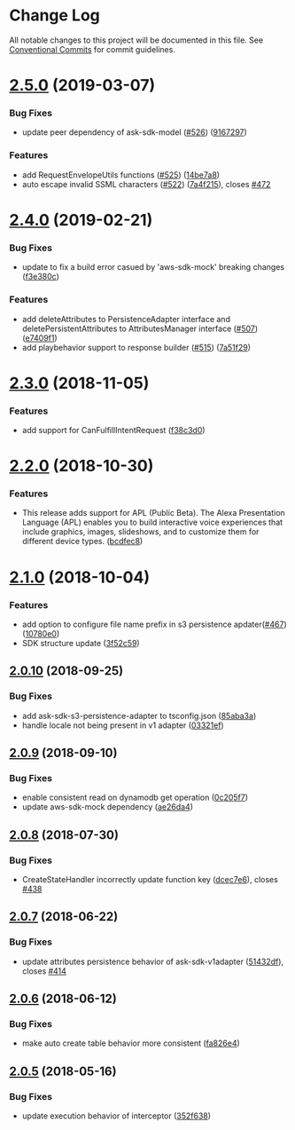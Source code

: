 # Change Log

All notable changes to this project will be documented in this file.
See [Conventional Commits](https://conventionalcommits.org) for commit guidelines.

# [2.5.0](https://github.com/alexa/alexa-skills-kit-sdk-for-nodejs/compare/v2.4.0...v2.5.0) (2019-03-07)


### Bug Fixes

* update peer dependency of ask-sdk-model ([#526](https://github.com/alexa/alexa-skills-kit-sdk-for-nodejs/issues/526)) ([9167297](https://github.com/alexa/alexa-skills-kit-sdk-for-nodejs/commit/9167297))


### Features

* add RequestEnvelopeUtils functions ([#525](https://github.com/alexa/alexa-skills-kit-sdk-for-nodejs/issues/525)) ([14be7a8](https://github.com/alexa/alexa-skills-kit-sdk-for-nodejs/commit/14be7a8))
* auto escape invalid SSML characters ([#522](https://github.com/alexa/alexa-skills-kit-sdk-for-nodejs/issues/522)) ([7a4f215](https://github.com/alexa/alexa-skills-kit-sdk-for-nodejs/commit/7a4f215)), closes [#472](https://github.com/alexa/alexa-skills-kit-sdk-for-nodejs/issues/472)





# [2.4.0](https://github.com/alexa/alexa-skills-kit-sdk-for-nodejs/compare/v2.3.0...v2.4.0) (2019-02-21)


### Bug Fixes

* update to fix a build error casued by 'aws-sdk-mock' breaking changes ([f3e380c](https://github.com/alexa/alexa-skills-kit-sdk-for-nodejs/commit/f3e380c))


### Features

* add deleteAttributes to PersistenceAdapter interface and deletePersistentAttributes to AttributesManager interface ([#507](https://github.com/alexa/alexa-skills-kit-sdk-for-nodejs/issues/507)) ([e7409f1](https://github.com/alexa/alexa-skills-kit-sdk-for-nodejs/commit/e7409f1))
* add playbehavior support to response builder ([#515](https://github.com/alexa/alexa-skills-kit-sdk-for-nodejs/issues/515)) ([7a51f29](https://github.com/alexa/alexa-skills-kit-sdk-for-nodejs/commit/7a51f29))





# [2.3.0](https://github.com/alexa/alexa-skills-kit-sdk-for-nodejs/compare/v2.2.0...v2.3.0) (2018-11-05)


### Features

* add support for CanFulfillIntentRequest ([f38c3d0](https://github.com/alexa/alexa-skills-kit-sdk-for-nodejs/commit/f38c3d0))





# [2.2.0](https://github.com/alexa/alexa-skills-kit-sdk-for-nodejs/compare/v2.1.0...v2.2.0) (2018-10-30)


### Features

* This release adds support for APL (Public Beta). The Alexa Presentation Language (APL) enables you to build interactive voice experiences that include graphics, images, slideshows, and to customize them for different device types. ([bcdfec8](https://github.com/alexa/alexa-skills-kit-sdk-for-nodejs/commit/bcdfec8))





<a name="2.1.0"></a>
# [2.1.0](https://github.com/alexa/alexa-skills-kit-sdk-for-nodejs/compare/v2.0.10...v2.1.0) (2018-10-04)


### Features

* add option to configure file name prefix in s3 persistence apdater([#467](https://github.com/alexa/alexa-skills-kit-sdk-for-nodejs/issues/467)) ([10780e0](https://github.com/alexa/alexa-skills-kit-sdk-for-nodejs/commit/10780e0))
* SDK structure update ([3f52c59](https://github.com/alexa/alexa-skills-kit-sdk-for-nodejs/commit/3f52c59))




<a name="2.0.10"></a>
## [2.0.10](https://github.com/alexa/alexa-skills-kit-sdk-for-nodejs/compare/v2.0.9...v2.0.10) (2018-09-25)


### Bug Fixes

* add ask-sdk-s3-persistence-adapter to tsconfig.json ([85aba3a](https://github.com/alexa/alexa-skills-kit-sdk-for-nodejs/commit/85aba3a))
* handle locale not being present in v1 adapter ([03321ef](https://github.com/alexa/alexa-skills-kit-sdk-for-nodejs/commit/03321ef))




<a name="2.0.9"></a>
## [2.0.9](https://github.com/alexa/alexa-skills-kit-sdk-for-nodejs/compare/v2.0.8...v2.0.9) (2018-09-10)


### Bug Fixes

* enable consistent read on dynamodb get operation ([0c205f7](https://github.com/alexa/alexa-skills-kit-sdk-for-nodejs/commit/0c205f7))
* update aws-sdk-mock dependency ([ae26da4](https://github.com/alexa/alexa-skills-kit-sdk-for-nodejs/commit/ae26da4))




<a name="2.0.8"></a>
## [2.0.8](https://github.com/alexa/alexa-skills-kit-sdk-for-nodejs/compare/v2.0.7...v2.0.8) (2018-07-30)


### Bug Fixes

* CreateStateHandler incorrectly update function key ([dcec7e6](https://github.com/alexa/alexa-skills-kit-sdk-for-nodejs/commit/dcec7e6)), closes [#438](https://github.com/alexa/alexa-skills-kit-sdk-for-nodejs/issues/438)




<a name="2.0.7"></a>
## [2.0.7](https://github.com/alexa/alexa-skills-kit-sdk-for-nodejs/compare/v2.0.6...v2.0.7) (2018-06-22)


### Bug Fixes

* update attributes persistence behavior of ask-sdk-v1adapter ([51432df](https://github.com/alexa/alexa-skills-kit-sdk-for-nodejs/commit/51432df)), closes [#414](https://github.com/alexa/alexa-skills-kit-sdk-for-nodejs/issues/414)




<a name="2.0.6"></a>
## [2.0.6](https://github.com/alexa/alexa-skills-kit-sdk-for-nodejs/compare/v2.0.5...v2.0.6) (2018-06-12)


### Bug Fixes

* make auto create table behavior more consistent ([fa826e4](https://github.com/alexa/alexa-skills-kit-sdk-for-nodejs/commit/fa826e4))




<a name="2.0.5"></a>
## [2.0.5](https://github.com/alexa/alexa-skills-kit-sdk-for-nodejs/compare/v2.0.4...v2.0.5) (2018-05-16)


### Bug Fixes

* update execution behavior of interceptor ([352f638](https://github.com/alexa/alexa-skills-kit-sdk-for-nodejs/commit/352f638))
